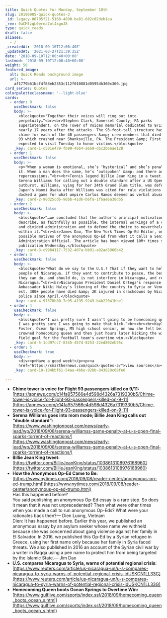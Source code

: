 ```yaml
---
title: Quick Quotes for Monday, September 10th
slug: 20190905-quick-quotes-3
_id: legacy-06705f21-5168-4890-be81-682c02deb1ea
_rev: 0aCMfzqL0erea7otJxgnJ8
type: quick_reads
draft: false
aliases:
  - /
_createdAt: '2018-09-10T12:00:40Z'
_updatedAt: '2021-03-27T21:39:35Z'
date: '2018-09-10T12:00:40+00:00'
lastmod: '2018-09-10T12:00:40+00:00'
weight: 50
featured_image:
  alt: Quick Reads background image
  url: >-
    af1779b61bcf4f88eb2353c112f010881d0595db360x360.jpg
card_series: Quotes
colorpaletteclassname: '--light-blue'
cards:
  - order: 0
    useCheckmark: false
    body: >-
      <blockquote>"Together their voices will ring out into
      perpetuity…”<br><br>Stephen Clark, Somerset County, PA parks
      superintendent, on the Tower of Voices memorial dedicated to 9/11 victims
      nearly 17 years after the attacks. The 93-foot-tall structure has a wind
      chime for each of the 40 passengers &amp; crew members that died on Flight
      93 which crashed near Shanksville, PA. The President &amp; First Lady are
      expected to visit Tuesday to honor victims.</blockquote>
    _key: card-1-c501e479-fb99-46b4-a6b9-dbc2b66ae128
  - order: 1
    useCheckmark: false
    body: >-
      <p>"When a woman is emotional, she’s ‘hysterical’ and she’s penalized for
      it. When a man does the same, he’s ‘outspoken’ &amp; and there are no
      repercussions.”<br><br>Tennis legend Billie Jean King in a tweet thanking
      Serena Williams for calling out a double standard after a US Open
      outburst. Williams, vying for her 24th Grand Slam title, was defeated by
      Japan's Naomi Osaka after Williams was cited for rule violations &amp;
      docked a game for what umpire Carlos Ramos deemed as verbal abuse.</p>
    _key: card-2-90d25cd6-96bb-41d6-b6fa-1f6ae6a38db5
  - order: 2
    useCheckmark: false
    body: >-
      <blockquote>“…we concluded that the author’s principal motivation was to
      describe, as faithfully as possible, the internal workings of a chaotic
      and divided administration and to defend the choice to nevertheless work
      within it.”<br><br>James Dao, The New York Times Op-Ed Editor, on the
      possible motives of the anonymous Op-Ed from what it calls a Senior
      Administration Official. The article has been viewed 10M+ times since its
      publication Wednesday.</blockquote>
    _key: card-3-c9984117-7532-407a-bb91-a92ad3960b42
  - order: 3
    useCheckmark: false
    body: >-
      <blockquote>"What do we say to the U.S.? That if they want to help the
      people of Nicaragua, if they want to contribute to peace, the best thing
      they can do, and should do, is not interfere in Nicaragua, and respect
      Nicaragua.”<br><br>Nicaraguan President Daniel Ortega's response to UN
      Ambassador Nikki Haley's likening of the country to Syria or Venezuela. An
      est. 300+ people have died &amp; 2K injured in crackdowns by Nicaraguan
      police since April.</blockquote>
    _key: card-4-97378b80-7c95-4195-9249-b4b22041bbe1
  - order: 4
    useCheckmark: false
    body: >-
      <blockquote>“I was pretty sure I wasn’t going to be homecoming queen, but
      I was pretty sure I was going to make that kick.”<br><br><br>Kaylee
      Foster, Ocean Springs, MS high school senior, on how she felt being
      crowned homecoming queen and then just hours later kicking the winning
      field goal for the football team's overtime win.</blockquote>
    _key: card-5-1cd97cc7-8345-457d-8253-22ed802eb95c
  - order: 5
    useCheckmark: true
    body: >-
      <div><p>Have a good week!</p><p><a
      href="https://smarthernews.com/quick-quotes-3/">view sources</a></p></div>
    _key: card-10-184bbf61-54aa-4bbe-92bb-843829c68fe0

---
```

* **Chime tower is voice for Flight 93 passengers killed on 9/11:**  
[https://apnews.com/c14fa957566e4d598d4326a7319330b5/Chime-tower-is-voice-for-Flight-93-passengers-killed-on-9-11](https://apnews.com/c14fa957566e4d598d4326a7319330b5/Chime-tower-is-voice-for-Flight-93-passengers-killed-on-9-11)
* **Serena Williams goes into mom mode; Billie Jean King calls out “double standard”:**  
[https://www.washingtonpost.com/news/early-lead/wp/2018/09/08/serena-williamss-game-penalty-at-u-s-open-final-sparks-torrent-of-reactions/](https://www.washingtonpost.com/news/early-lead/wp/2018/09/08/serena-williamss-game-penalty-at-u-s-open-final-sparks-torrent-of-reactions/)
* **Billie Jean King tweet:**  
[https://twitter.com/BillieJeanKing/status/1038613108976168960](https://twitter.com/BillieJeanKing/status/1038613108976168960)
* **How the Anonymous Op-Ed Came to Be:**  
[https://www.nytimes.com/2018/09/08/reader-center/anonymous-op-ed-trump.html](https://www.nytimes.com/2018/09/08/reader-center/anonymous-op-ed-trump.html)  
Has this happened before?  
You said publishing an anonymous Op-Ed essay is a rare step. So does it mean that it was not unprecedented? Then what were other times when you made a call to run anonymous Op-Eds? What were your rationales back then?— Dien Luong, Vietnam  
Dien: It has happened before. Earlier this year, we published an anonymous essay by an asylum seeker whose name we withheld because she was concerned about gang violence against her family in El Salvador. In 2016, we published this Op-Ed by a Syrian refugee in Greece, using her first name only because her family in Syria faced threats. We also published in 2016 an account of the Syrian civil war by a writer in Raqqa using a pen name to protect him from being targeted by the Islamic State.— Jim Dao
* **U.S. compares Nicaragua to Syria, warns of potential regional crisis:**  
[https://www.reuters.com/article/us-nicaragua-un/u-s-compares-nicaragua-to-syria-warns-of-potential-regional-crisis-idUSKCN1LL33G](https://www.reuters.com/article/us-nicaragua-un/u-s-compares-nicaragua-to-syria-warns-of-potential-regional-crisis-idUSKCN1LL33G)
* **Homecoming Queen boots Ocean Springs to Overtime Win:**  
[https://www.gulflive.com/sports/index.ssf/2018/09/homecoming_queen_boots_ocean_s.html](https://www.gulflive.com/sports/index.ssf/2018/09/homecoming_queen_boots_ocean_s.html)